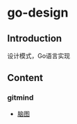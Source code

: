 # go-design

## Introduction
设计模式，Go语言实现

## Content

### gitmind
* [脑图](https://gitmind.com/app/doc/8e111129781)
